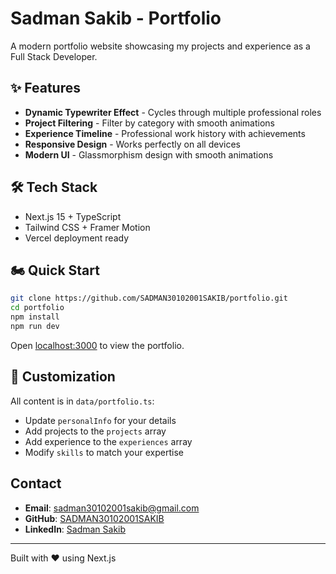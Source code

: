 # Sadman Sakib - Portfolio

A modern portfolio website showcasing my projects and experience as a Full Stack Developer.

## ✨ Features

- **Dynamic Typewriter Effect** - Cycles through multiple professional roles
- **Project Filtering** - Filter by category with smooth animations  
- **Experience Timeline** - Professional work history with achievements
- **Responsive Design** - Works perfectly on all devices
- **Modern UI** - Glassmorphism design with smooth animations

## 🛠️ Tech Stack

- Next.js 15 + TypeScript
- Tailwind CSS + Framer Motion
- Vercel deployment ready

## 🏍️ Quick Start

```bash
git clone https://github.com/SADMAN30102001SAKIB/portfolio.git
cd portfolio
npm install
npm run dev
```

Open [localhost:3000](http://localhost:3000) to view the portfolio.

## 📝 Customization

All content is in `data/portfolio.ts`:
- Update `personalInfo` for your details
- Add projects to the `projects` array  
- Add experience to the `experiences` array
- Modify `skills` to match your expertise

##  Contact

- **Email**: sadman30102001sakib@gmail.com
- **GitHub**: [SADMAN30102001SAKIB](https://github.com/SADMAN30102001SAKIB)
- **LinkedIn**: [Sadman Sakib](https://www.linkedin.com/in/sadmansakib30102001)

---

Built with ❤️ using Next.js
